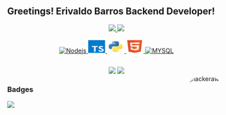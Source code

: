 ## Greetings! Erivaldo Barros Backend Developer!
<div align="center">
  <a href="https://github.com/xpegoux/">
  <img height="180em" src="https://github-readme-stats.vercel.app/api?username=xpegoux&show_icons=true&theme=dark&include_all_commits=true&count_private=true"/>
  <img height="180em" src="https://github-readme-stats.vercel.app/api/top-langs/?username=xpegoux&layout=compact&langs_count=7&theme=dark"/>
</div>
 
<div align="center" style="display: inline_block"><br>
  <img alt="Nodejs" height="30" width="40" src="https://cdn.jsdelivr.net/gh/devicons/devicon/icons/nodejs/nodejs-original.svg">
  <img alt="Ts" height="30" width="40" src="https://raw.githubusercontent.com/devicons/devicon/master/icons/typescript/typescript-plain.svg">
  <img alt="Python" height="30" width="40" src="https://raw.githubusercontent.com/devicons/devicon/master/icons/python/python-original.svg">
  <img alt="HTML" height="30" width="40" src="https://raw.githubusercontent.com/devicons/devicon/master/icons/html5/html5-original.svg">
  <img alt="MYSQL" height="30" width="40" src="https://cdn.jsdelivr.net/gh/devicons/devicon/icons/mysql/mysql-original.svg">         
  
</div>
  
  ##
 
<div align="center"> 
  <a href="https://www.instagram.com/neto_sullivan/" target="_blank"><img src="https://img.shields.io/badge/-Instagram-%23E4405F?style=for-the-badge&logo=instagram&logoColor=white" target="_blank"></a>
  <a href="https://www.linkedin.com/in/erivaldobarros/" target="_blank"><img src="https://img.shields.io/badge/-LinkedIn-%230077B5?style=for-the-badge&logo=linkedin&logoColor=white" target="_blank"></a>  
</div>
  
<img align="right" alt="hackerawall" height="150" style="border-radius:50px;" src="https://images-wixmp-ed30a86b8c4ca887773594c2.wixmp.com/f/25c93289-0576-4645-bc48-e828abec9740/dc910db-d7166f3a-7f85-49b1-93f7-a938d8933448.gif?token=eyJ0eXAiOiJKV1QiLCJhbGciOiJIUzI1NiJ9.eyJzdWIiOiJ1cm46YXBwOjdlMGQxODg5ODIyNjQzNzNhNWYwZDQxNWVhMGQyNmUwIiwiaXNzIjoidXJuOmFwcDo3ZTBkMTg4OTgyMjY0MzczYTVmMGQ0MTVlYTBkMjZlMCIsIm9iaiI6W1t7InBhdGgiOiJcL2ZcLzI1YzkzMjg5LTA1NzYtNDY0NS1iYzQ4LWU4MjhhYmVjOTc0MFwvZGM5MTBkYi1kNzE2NmYzYS03Zjg1LTQ5YjEtOTNmNy1hOTM4ZDg5MzM0NDguZ2lmIn1dXSwiYXVkIjpbInVybjpzZXJ2aWNlOmZpbGUuZG93bmxvYWQiXX0.PLzob0GEq5moLgLS0K2_xsoULte7k6OKEgsBP-YGtcM">

  ### Badges
![](https://komarev.com/ghpvc/?username=xpegoux)  
